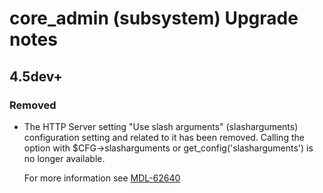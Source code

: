 # core_admin (subsystem) Upgrade notes

## 4.5dev+

### Removed

- The HTTP Server setting "Use slash arguments" (slasharguments) configuration setting and related to it has been removed. Calling the option with $CFG->slasharguments or get_config('slasharguments') is no longer available.

  For more information see [MDL-62640](https://tracker.moodle.org/browse/MDL-62640)

